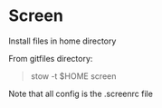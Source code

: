 Screen
======

Install files in home directory

From gitfiles directory:
> stow -t $HOME screen

Note that all config is the .screenrc file
